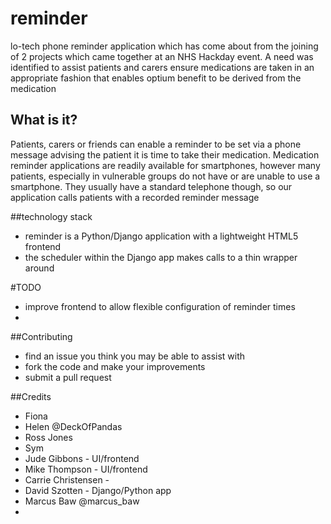 # reminder
lo-tech phone reminder application which has come about from the joining of 2 projects which came together at an NHS Hackday event. A need was identified to assist patients and carers ensure medications are taken in an appropriate fashion that enables optium benefit to be derived from the medication

## What is it?
Patients, carers or friends can enable a reminder to be set via a phone message advising the patient it is time to take their medication. Medication reminder applications are readily available for smartphones, however many patients, especially in vulnerable groups do not have or are unable to use a smartphone. They usually have a standard telephone though, so our application calls patients with a recorded reminder message

##technology stack
* reminder is a Python/Django application with a lightweight HTML5 frontend
* the scheduler within the Django app makes calls to a thin wrapper around 

#TODO
* improve frontend to allow flexible configuration of reminder times
* 

##Contributing
* find an issue you think you may be able to assist with
* fork the code and make your improvements
* submit a pull request

##Credits
* Fiona
* Helen @DeckOfPandas
* Ross Jones
* Sym 
* Jude Gibbons - UI/frontend
* Mike Thompson - UI/frontend
* Carrie Christensen - 
* David Szotten - Django/Python app
* Marcus Baw @marcus_baw
* 

